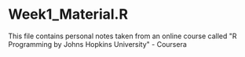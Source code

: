 # Week1_Material.R
  This file contains personal notes taken from an online course called "R Programming by Johns Hopkins University" - Coursera
